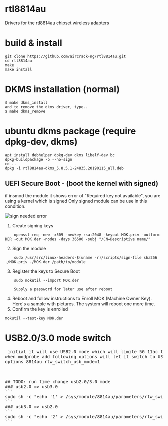 # rtl8814au
Drivers for the rtl8814au chipset wireless adapters

# build & install
```
git clone https://github.com/aircrack-ng/rtl8814au.git
cd rtl8814au
make
make install
```

# DKMS installation (normal)
```
$ make dkms_install
and to remove the dkms driver, type..
$ make dkms_remove
```

# ubuntu dkms package (require dpkg-dev, dkms)
```
apt install debhelper dpkg-dev dkms libelf-dev bc 
dpkg-buildpackage -b --no-sign
cd ..
dpkg -i rtl8814au-dkms_5.8.5.1-24835.20190115_all.deb
```


## UEFI Secure Boot - (boot the kernel with signed)
 if insmod the module it shows error of "Required key not available", you are using a kernel which is signed
 Only signed module can be use in this condition.

 ![sign needed error](pics/need-sign.png)

1. Create signing keys

```
    openssl req -new -x509 -newkey rsa:2048 -keyout MOK.priv -outform DER -out MOK.der -nodes -days 36500 -subj "/CN=Descriptive name/"
```
2. Sign the module

```
    sudo /usr/src/linux-headers-$(uname -r)/scripts/sign-file sha256 ./MOK.priv ./MOK.der /path/to/module
```
3. Register the keys to Secure Boot

```
    sudo mokutil --import MOK.der
```
		Supply a password for later use after reboot

4. Reboot and follow instructions to Enroll MOK (Machine Owner Key).
   Here's a sample with pictures. The system will reboot one more time.
5. Confirm the key is enrolled

```
mokutil --test-key MOK.der
```



# USB2.0/3.0 mode switch

<pre>
 initial it will use USB2.0 mode which will limite 5G 11ac throughput (USB2.0 bandwidth only 480Mbps => throughput around 240Mbps)
when modprobe add following options will let it switch to USB3.0 mode at initial driver
options 8814au rtw_switch_usb_mode=1
</<pre>


## TODO: run time change usb2.0/3.0 mode
### usb2.0 => usb3.0
```
sudo sh -c "echo '1' > /sys/module/8814au/parameters/rtw_switch_usb_mode"
```
### usb3.0 => usb2.0
```
sudo sh -c "echo '2' > /sys/module/8814au/parameters/rtw_switch_usb_mode"
```



